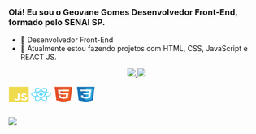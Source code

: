 ### Olá! Eu sou o Geovane Gomes Desenvolvedor Front-End, formado pelo SENAI SP.

- 🔭 Desenvolvedor Front-End
- 🌱 Atualmente estou fazendo projetos com HTML, CSS, JavaScript e REACT JS.

<div align="center">
  <a href="https://github.com/geovanegomes">
  <img height="150em" src="https://github-readme-stats.vercel.app/api?username=geovanegomes&show_icons=true&theme=dracula&include_all_commits=true&count_private=true"/>
  <img height="150em" src="https://github-readme-stats.vercel.app/api/top-langs/?username=geovanegomes&layout=compact&langs_count=7&theme=dracula"/>
</div>

<div style="display: inline_block"><br>
  <img align="center" alt="Geovane-Js" height="30" width="40" src="https://raw.githubusercontent.com/devicons/devicon/master/icons/javascript/javascript-plain.svg">
   <img align="center" alt="Geovane-React" height="30" width="40" src="https://raw.githubusercontent.com/devicons/devicon/master/icons/react/react-original.svg">
  <img align="center" alt="Geovane-HTML" height="30" width="40" src="https://raw.githubusercontent.com/devicons/devicon/master/icons/html5/html5-original.svg">
  <img align="center" alt="Geovane-CSS" height="30" width="40" src="https://raw.githubusercontent.com/devicons/devicon/master/icons/css3/css3-original.svg">
 
</div>
  
  ##
  
  <div>
    <a href="https://www.linkedin.com/in/geovane-gomes-407658a8/" target="_blank"><img src="https://img.shields.io/badge/-LinkedIn-%230077B5?style=for-the-badge&logo=linkedin&logoColor=white" target="_blank"></a>
  </div>
